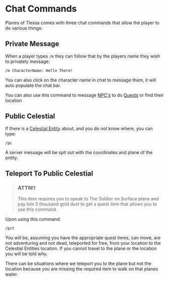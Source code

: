 # Chat Commands

Planes of Tlessa comes with three chat commands that allow the player to do various things:

## Private Message

When a player types `/m` they can follow that by the players name they wish to privately message:

```
/m CharacterName: Hello There!
```

You can also click on the character name in chat to message them, it will auto populate the chat bar.

You can also use this command to message [NPC's](/information/npcs) to do [Quests](/information/quests) or find their location

## Public Celestial

If there is a [Celestial Entity](/information/celestial-entities) about, and you do not know where, you can type:

```
/pc
```

A server message will be spit out with the coordinates and plane of the entity.

## Teleport To Public Celestial

> ### ATTN!!
>
>This item requires you to speak to The Soldier on Surface plane and pay him 5 thousand gold dust to get a quest item
that allows you to use this command.

Upon using this command:

```
/pct
```

You will be, assuming you have the appropriate quest items, can move, are not adventuring and not dead, teleported for free, from your location to the Celestial Entities
location. If you cannot travel to the plane or the location you will be told why.

There can be situations where we teleport you to the plane but not the location because you are missing the required item to walk on that planes water.
